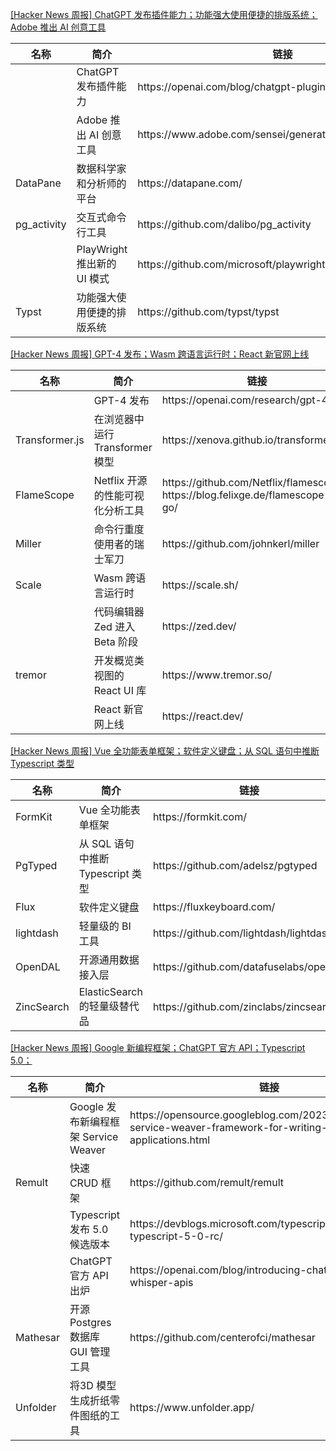 [[Hacker News 周报] ChatGPT 发布插件能力；功能强大使用便捷的排版系统；Adobe 推出 AI
创意工具](https://www.bilibili.com/video/BV1fV4y1X7x5)
<table>
  <theader>
    <th>名称</th>
    <th>简介</th>
    <th>链接</th>
  </theader>
  <tbody>
    <tr>
      <td></td>
      <td>ChatGPT 发布插件能力</td>
      <td>https://openai.com/blog/chatgpt-plugins</td>
    </tr><tr>
      <td></td>
      <td>Adobe 推出 AI 创意工具</td>
      <td>https://www.adobe.com/sensei/generative-ai/firefly.html</td>
    </tr><tr>
      <td>DataPane</td>
      <td>数据科学家和分析师的平台</td>
      <td>https://datapane.com/</td>
    </tr><tr>
      <td>pg_activity</td>
      <td>交互式命令行工具</td>
      <td>https://github.com/dalibo/pg_activity</td>
    </tr><tr>
      <td></td>
      <td>PlayWright 推出新的 UI 模式</td>
      <td>https://github.com/microsoft/playwright/releases/tag/v1.32.0</td>
    </tr><tr>
      <td>Typst</td>
      <td>功能强大使用便捷的排版系统</td>
      <td>https://github.com/typst/typst</td>
    </tr>
  </tbody>
</table>

[[Hacker News 周报] GPT-4 发布；Wasm 跨语言运行时；React
新官网上线](https://www.bilibili.com/video/BV1p84y1w7n6)
<table>
  <theader>
    <th>名称</th>
    <th>简介</th>
    <th>链接</th>
  </theader>
  <tbody>
    <tr>
      <td></td>
      <td>GPT-4 发布</td>
      <td>https://openai.com/research/gpt-4</td>
    </tr><tr>
      <td>Transformer.js</td>
      <td>在浏览器中运行 Transformer 模型</td>
      <td>https://xenova.github.io/transformers.js/</td>
    </tr><tr>
      <td>FlameScope</td>
      <td>Netflix 开源的性能可视化分析工具</td>
      <td>https://github.com/Netflix/flamescope
        https://blog.felixge.de/flamescope-for-go/</td>
    </tr><tr>
      <td>Miller</td>
      <td>命令行重度使用者的瑞士军刀</td>
      <td>https://github.com/johnkerl/miller</td>
    </tr><tr>
      <td>Scale</td>
      <td>Wasm 跨语言运行时</td>
      <td>https://scale.sh/</td>
    </tr><tr>
      <td></td>
      <td>代码编辑器 Zed 进入 Beta 阶段</td>
      <td>https://zed.dev/</td>
    </tr><tr>
      <td>tremor</td>
      <td>开发概览类视图的 React UI 库</td>
      <td>https://www.tremor.so/</td>
    </tr><tr>
      <td></td>
      <td>React 新官网上线</td>
      <td>https://react.dev/</td>
    </tr>
  </tbody>
</table>

[[Hacker News 周报] Vue 全功能表单框架；软件定义键盘；从 SQL 语句中推断 Typescript
类型](https://www.bilibili.com/video/BV1mv4y1j7WB)
<table>
  <theader>
    <th>名称</th>
    <th>简介</th>
    <th>链接</th>
  </theader>
  <tbody>
    <tr>
      <td>FormKit</td>
      <td>Vue 全功能表单框架</td>
      <td>https://formkit.com/</td>
    </tr><tr>
      <td>PgTyped</td>
      <td>从 SQL 语句中推断 Typescript 类型</td>
      <td>https://github.com/adelsz/pgtyped</td>
    </tr><tr>
      <td>Flux</td>
      <td>软件定义键盘</td>
      <td>https://fluxkeyboard.com/</td>
    </tr><tr>
      <td>lightdash</td>
      <td>轻量级的 BI 工具</td>
      <td>https://github.com/lightdash/lightdash</td>
    </tr><tr>
      <td>OpenDAL</td>
      <td>开源通用数据接入层</td>
      <td>https://github.com/datafuselabs/opendal</td>
    </tr><tr>
      <td>ZincSearch</td>
      <td>ElasticSearch 的轻量级替代品</td>
      <td>https://github.com/zinclabs/zincsearch</td>
    </tr>
  </tbody>
</table>

[[Hacker News 周报] Google 新编程框架；ChatGPT 官方 API；Typescript
5.0；](https://www.bilibili.com/video/BV1xM41147Te)
<table>
  <theader>
    <th>名称</th>
    <th>简介</th>
    <th>链接</th>
  </theader>
  <tbody>
    <tr>
      <td></td>
      <td>Google 发布新编程框架 Service Weaver</td>
      <td>https://opensource.googleblog.com/2023/03/introducing-service-weaver-framework-for-writing-distributed-applications.html</td>
    </tr><tr>
      <td>Remult</td>
      <td>快速 CRUD 框架</td>
      <td>https://github.com/remult/remult</td>
    </tr><tr>
      <td></td>
      <td>Typescript 发布 5.0 候选版本</td>
      <td>https://devblogs.microsoft.com/typescript/announcing-typescript-5-0-rc/</td>
    </tr><tr>
      <td></td>
      <td>ChatGPT 官方 API 出炉</td>
      <td>https://openai.com/blog/introducing-chatgpt-and-whisper-apis</td>
    </tr><tr>
      <td>Mathesar</td>
      <td>开源 Postgres 数据库 GUI 管理工具</td>
      <td>https://github.com/centerofci/mathesar</td>
    </tr><tr>
      <td>Unfolder</td>
      <td>将3D 模型生成折纸零件图纸的工具</td>
      <td>https://www.unfolder.app/</td>
    </tr>
  </tbody>
</table>